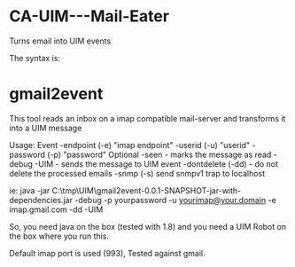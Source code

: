 # CA-UIM---Mail-Eater
Turns email into UIM events

The syntax is:
# gmail2event
 
This tool reads an inbox on a imap compatible mail-server and transforms it into a UIM message
 
Usage: Event
       -endpoint (-e) "imap endpoint"
       -userid (-u) "userid"
       -password (-p) "password"
Optional
       -seen - marks the message as read
       -debug
       -UIM - sends the message to UIM event
       -dontdelete (-dd) - do not delete the processed emails
       -snmp (-s) send snmpv1 trap to localhost
 
ie: java -jar C:\tmp\UIM\gmail2event-0.0.1-SNAPSHOT-jar-with-dependencies.jar -debug -p yourpassword -u yourimap@your.domain -e imap.gmail.com -dd -UIM
 
So, you need java on the box (tested with 1.8) and you need a UIM Robot on the box where you run this.
 
Default imap port is used (993), Tested against gmail.
